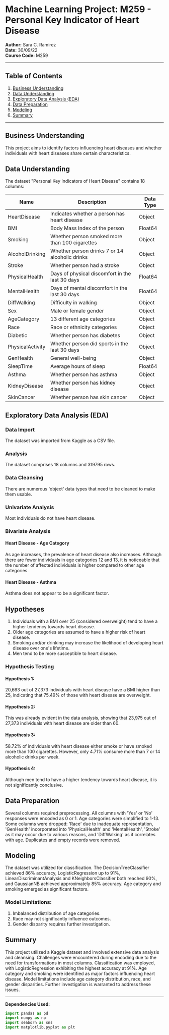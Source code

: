 # Machine Learning Project: M259 - Personal Key Indicator of Heart Disease

**Author:** Sara C. Ramirez  
**Date:** 30/09/22  
**Course Code:** M259  

---

## Table of Contents

1. [Business Understanding](#business-understanding)
2. [Data Understanding](#data-understanding)
3. [Exploratory Data Analysis (EDA)](#eda-durchführen)
4. [Data Preparation](#data-preparation)
5. [Modeling](#modeling)
6. [Summary](#zusammenfassung)

---

## Business Understanding <a name="business-understanding"></a>

This project aims to identify factors influencing heart diseases and whether individuals with heart diseases share certain characteristics.

## Data Understanding <a name="data-understanding"></a>

The dataset "Personal Key Indicators of Heart Disease" contains 18 columns:

| Name              | Description                                     | Data Type |
|-------------------|-------------------------------------------------|-----------|
| HeartDisease     | Indicates whether a person has heart disease   | Object    |
| BMI               | Body Mass Index of the person                  | Float64   |
| Smoking           | Whether person smoked more than 100 cigarettes | Object    |
| AlcoholDrinking   | Whether person drinks 7 or 14 alcoholic drinks | Object    |
| Stroke            | Whether person had a stroke                    | Object    |
| PhysicalHealth    | Days of physical discomfort in the last 30 days| Float64   |
| MentalHealth      | Days of mental discomfort in the last 30 days  | Float64   |
| DiffWalking       | Difficulty in walking                          | Object    |
| Sex               | Male or female gender                          | Object    |
| AgeCategory       | 13 different age categories                    | Object    |
| Race              | Race or ethnicity categories                   | Object    |
| Diabetic          | Whether person has diabetes                    | Object    |
| PhysicalActivity  | Whether person did sports in the last 30 days  | Object    |
| GenHealth         | General well-being                             | Object    |
| SleepTime         | Average hours of sleep                         | Float64   |
| Asthma            | Whether person has asthma                      | Object    |
| KidneyDisease     | Whether person has kidney disease              | Object    |
| SkinCancer        | Whether person has skin cancer                 | Object    |

## Exploratory Data Analysis (EDA) <a name="eda-durchführen"></a>

### Data Import

The dataset was imported from Kaggle as a CSV file.

### Analysis

The dataset comprises 18 columns and 319795 rows.

### Data Cleansing

There are numerous 'object' data types that need to be cleaned to make them usable.

### Univariate Analysis

Most individuals do not have heart disease.

### Bivariate Analysis

#### Heart Disease - Age Category

As age increases, the prevalence of heart disease also increases. Although there are fewer individuals in age categories 12 and 13, it is noticeable that the number of affected individuals is higher compared to other age categories.

#### Heart Disease - Asthma

Asthma does not appear to be a significant factor.

## Hypotheses

1. Individuals with a BMI over 25 (considered overweight) tend to have a higher tendency towards heart disease.
2. Older age categories are assumed to have a higher risk of heart disease.
3. Smoking and/or drinking may increase the likelihood of developing heart disease over one's lifetime.
4. Men tend to be more susceptible to heart disease.

### Hypothesis Testing

#### Hypothesis 1:

20,663 out of 27,373 individuals with heart disease have a BMI higher than 25, indicating that 75.49% of those with heart disease are overweight.

#### Hypothesis 2:

This was already evident in the data analysis, showing that 23,975 out of 27,373 individuals with heart disease are older than 60.

#### Hypothesis 3:

58.72% of individuals with heart disease either smoke or have smoked more than 100 cigarettes. However, only 4.71% consume more than 7 or 14 alcoholic drinks per week.

#### Hypothesis 4:

Although men tend to have a higher tendency towards heart disease, it is not significantly conclusive.

## Data Preparation <a name="data-preparation"></a>

Several columns required preprocessing. All columns with 'Yes' or 'No' responses were encoded as 0 or 1. Age categories were simplified to 1-13. Some columns were dropped: 'Race' due to inadequate representation, 'GenHealth' incorporated into 'PhysicalHealth' and 'MentalHealth', 'Stroke' as it may occur due to various reasons, and 'DiffWalking' as it correlates with age. Duplicates and empty records were removed.

## Modeling <a name="modeling"></a>

The dataset was utilized for classification. The DecisionTreeClassifier achieved 86% accuracy, LogisticRegression up to 91%, LinearDiscriminantAnalysis and KNeighborsClassifier both reached 90%, and GaussianNB achieved approximately 85% accuracy. Age category and smoking emerged as significant factors.

### Model Limitations:

1. Imbalanced distribution of age categories.
2. Race may not significantly influence outcomes.
3. Gender disparity requires further investigation.

## Summary <a name="zusammenfassung"></a>

This project utilized a Kaggle dataset and involved extensive data analysis and cleansing. Challenges were encountered during encoding due to the need for transformations in most columns. Classification was employed, with LogisticRegression exhibiting the highest accuracy at 91%. Age category and smoking were identified as major factors influencing heart disease. Model limitations include age category distribution, race, and gender disparities. Further investigation is warranted to address these issues.

---

**Dependencies Used:**

```python
import pandas as pd
import numpy as np
import seaborn as sns
import matplotlib.pyplot as plt
